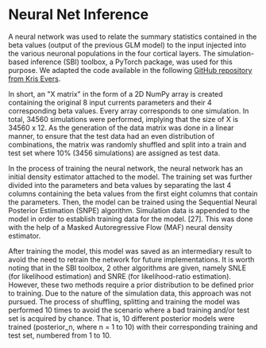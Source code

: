 # Neural Net Inference

A neural network was used to relate the summary statistics contained in the beta values (output
of the previous GLM model) to the input injected into the various neuronal populations in the
four cortical layers. The simulation-based inference (SBI) toolbox, a PyTorch package, was used
for this purpose.
We adapted the code available in the following [GitHub repository from Kris Evers](https://github.com/krisevers/lorenz_sbi/tree/main).

In short, an "X matrix" in the form of a
2D NumPy array is created containing the original 8 input currents parameters and their 4 corresponding
beta values. Every array corresponds to one simulation. In total, 34560 simulations
were performed, implying that the size of X is 34560 x 12. As the generation of the data matrix
was done in a linear manner, to ensure that the test data had an even distribution of combinations,
the matrix was randomly shuffled and split into a train and test set where 10% (3456
simulations) are assigned as test data. 

In the process of training the neural network, the neural network has an initial density estimator attached to the model. The training set was further
divided into the parameters and beta values by separating the last 4 columns containing the
beta values from the first eight columns that contain the parameters. Then, the model can be
trained using the Sequential Neural Posterior Estimation (SNPE) algorithm. Simulation data is
appended to the model in order to establish training data for the model. [27]. This was done with
the help of a Masked Autoregressive Flow (MAF) neural density estimator. 

After training the model, this model was saved as an intermediary result to avoid the need to retrain the network
for future implementations.
It is worth noting that in the SBI toolbox, 2 other algorithms are given, namely SNLE (for
likelihood estimation) and SNRE (for likelihood-ratio estimation). However, these two methods
require a prior distribution to be defined prior to training. Due to the nature of the simulation
data, this approach was not pursued.
The process of shuffling, splitting and training the model was performed 10 times to avoid the
scenario where a bad training and/or test set is acquired by chance. That is, 10 different posterior
models were trained (posterior_n, where n = 1 to 10) with their corresponding training and test
set, numbered from 1 to 10.